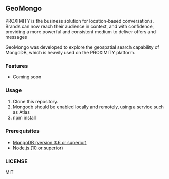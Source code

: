## GeoMongo

PROXIMITY is the business solution for location-based conversations. Brands can now reach their audience in context, and with confidence, providing a more powerful and consistent medium to deliver offers and messages

GeoMongo was developed to explore the geospatial search capability of MongoDB, which is heavily used on the PROXIMITY platform.

### Features

* Coming soon

### Usage

1. Clone this repository.
2. Mongodb should be enabled locally and remotely, using a service such as Atlas
3. npm install

### Prerequisites

- [MongoDB (version 3.6 or superior)](https://www.mongodb.com/download-center#community)
- [Node.js (10 or superior)](https://nodejs.org/en/download/)

### LICENSE

MIT
